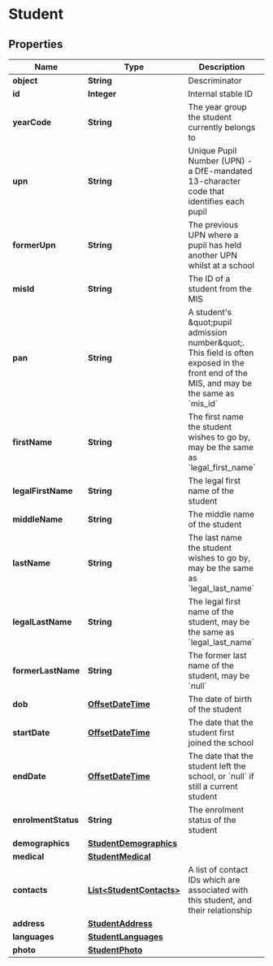 
# Student

## Properties
Name | Type | Description | Notes
------------ | ------------- | ------------- | -------------
**object** | **String** | Descriminator |  [optional]
**id** | **Integer** | Internal stable ID |  [optional]
**yearCode** | **String** | The year group the student currently belongs to |  [optional]
**upn** | **String** | Unique Pupil Number (UPN) - a DfE-mandated 13-character code that identifies each pupil |  [optional]
**formerUpn** | **String** | The previous UPN where a pupil has held another UPN whilst at a school |  [optional]
**misId** | **String** | The ID of a student from the MIS |  [optional]
**pan** | **String** | A student&#39;s \&quot;pupil admission number\&quot;. This field is often exposed in the front end of the MIS, and may be the same as &#x60;mis_id&#x60; |  [optional]
**firstName** | **String** | The first name the student wishes to go by, may be the same as &#x60;legal_first_name&#x60; |  [optional]
**legalFirstName** | **String** | The legal first name of the student |  [optional]
**middleName** | **String** | The middle name of the student |  [optional]
**lastName** | **String** | The last name the student wishes to go by, may be the same as &#x60;legal_last_name&#x60; |  [optional]
**legalLastName** | **String** | The legal first name of the student, may be the same as &#x60;legal_last_name&#x60; |  [optional]
**formerLastName** | **String** | The former last name of the student, may be &#x60;null&#x60; |  [optional]
**dob** | [**OffsetDateTime**](OffsetDateTime.md) | The date of birth of the student |  [optional]
**startDate** | [**OffsetDateTime**](OffsetDateTime.md) | The date that the student first joined the school |  [optional]
**endDate** | [**OffsetDateTime**](OffsetDateTime.md) | The date that the student left the school, or &#x60;null&#x60; if still a current student |  [optional]
**enrolmentStatus** | **String** | The enrolment status of the student |  [optional]
**demographics** | [**StudentDemographics**](StudentDemographics.md) |  |  [optional]
**medical** | [**StudentMedical**](StudentMedical.md) |  |  [optional]
**contacts** | [**List&lt;StudentContacts&gt;**](StudentContacts.md) | A list of contact IDs which are associated with this student, and their relationship |  [optional]
**address** | [**StudentAddress**](StudentAddress.md) |  |  [optional]
**languages** | [**StudentLanguages**](StudentLanguages.md) |  |  [optional]
**photo** | [**StudentPhoto**](StudentPhoto.md) |  |  [optional]



